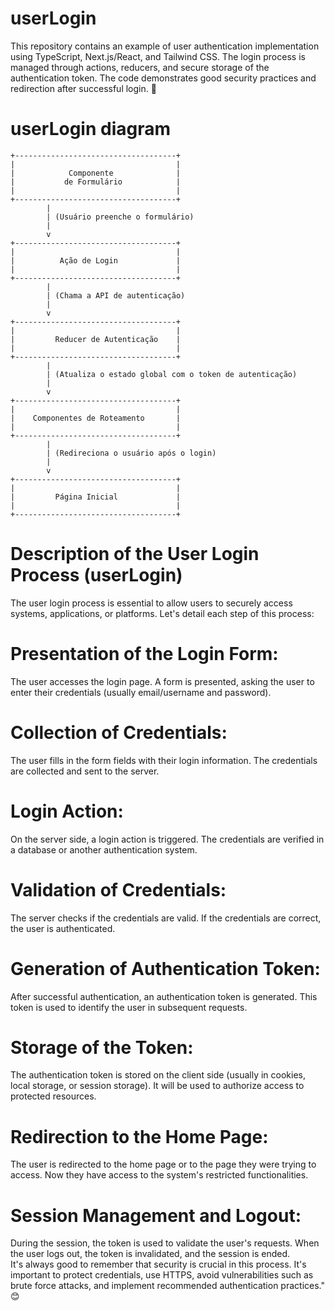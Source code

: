 # userLogin
This repository contains an example of user authentication implementation using TypeScript, Next.js/React, and Tailwind CSS. The login process is managed through actions, reducers, and secure storage of the authentication token. The code demonstrates good security practices and redirection after successful login. 🤩
<br>
# userLogin diagram
```
+------------------------------------+
|                                    |
|            Componente              |
|           de Formulário            |
|                                    |
+------------------------------------+
        |
        | (Usuário preenche o formulário)
        |
        v
+------------------------------------+
|                                    |
|          Ação de Login             |
|                                    |
+------------------------------------+
        |
        | (Chama a API de autenticação)
        |
        v
+------------------------------------+
|                                    |
|         Reducer de Autenticação    |
|                                    |
+------------------------------------+
        |
        | (Atualiza o estado global com o token de autenticação)
        |
        v
+------------------------------------+
|                                    |
|    Componentes de Roteamento       |
|                                    |
+------------------------------------+
        |
        | (Redireciona o usuário após o login)
        |
        v
+------------------------------------+
|                                    |
|         Página Inicial             |
|                                    |
+------------------------------------+
```

# Description of the User Login Process (userLogin)
The user login process is essential to allow users to securely access systems, applications, or platforms. Let's detail each step of this process:
<br>
# Presentation of the Login Form:
The user accesses the login page.
A form is presented, asking the user to enter their credentials (usually email/username and password).
<br>
# Collection of Credentials:
The user fills in the form fields with their login information.
The credentials are collected and sent to the server.
<br>
# Login Action:
On the server side, a login action is triggered.
The credentials are verified in a database or another authentication system.
<br>
# Validation of Credentials:
The server checks if the credentials are valid.
If the credentials are correct, the user is authenticated.
<br>
# Generation of Authentication Token:
After successful authentication, an authentication token is generated.
This token is used to identify the user in subsequent requests.
<br>
# Storage of the Token:
The authentication token is stored on the client side (usually in cookies, local storage, or session storage).
It will be used to authorize access to protected resources.
<br> 
# Redirection to the Home Page:
The user is redirected to the home page or to the page they were trying to access.
Now they have access to the system's restricted functionalities.
<br>
# Session Management and Logout:
During the session, the token is used to validate the user's requests.
When the user logs out, the token is invalidated, and the session is ended.
<br>
It's always good to remember that security is crucial in this process. It's important to protect credentials, use HTTPS, avoid vulnerabilities such as brute force attacks, and implement recommended authentication practices." 😊
